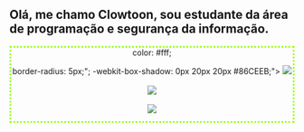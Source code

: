 ## Olá, me chamo Clowtoon, sou estudante da área de programação e segurança da informação.
<div Align = "Center" style="border:3px dotted #9F0";

  color: #fff;

  border-radius: 5px;";
-webkit-box-shadow: 0px 20px 20px #86CEEB;">
<img src="https://github-readme-stats.vercel.app/api?username=ClowToon&show_icons=true&theme=tokyonight"/>
  <br>
  <br>
<img src="https://github-readme-streak-stats.herokuapp.com/?user=ClowToon&theme=tokyonight"/>
  <br>
  <br>
<img src="https://github-readme-stats-eight-theta.vercel.app/api/top-langs/?username=ClowToon&layout=compact&langs_count=8&theme=tokyonight&include_all_commits=true&count_private=true"/> 
</div>
   
